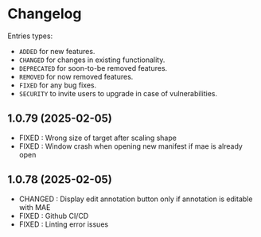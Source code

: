 # Changelog

Entries types:

- `ADDED` for new features.
- `CHANGED` for changes in existing functionality.
- `DEPRECATED` for soon-to-be removed features.
- `REMOVED` for now removed features.
- `FIXED` for any bug fixes.
- `SECURITY` to invite users to upgrade in case of vulnerabilities.

## 1.0.79 (2025-02-05)

- FIXED : Wrong size of target after scaling shape
- FIXED : Window crash when opening new manifest if mae is already open

## 1.0.78 (2025-02-05)

- CHANGED : Display edit annotation button only if annotation is editable with MAE
- FIXED : Github CI/CD
- FIXED : Linting error issues



